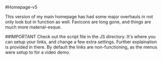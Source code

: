 #Homepage-v5

This version of my main homepage has had some major overhauls in not only look but in function as well. Favicons are long gone, and things are much more material-esque.

##IMPORTANT
Check out the script file in the JS directory. It's where you can setup your links, and change a few extra settings. Further explaination is provided in there.
By default the links are non-functioning, as the menus were setup to for a video demo.